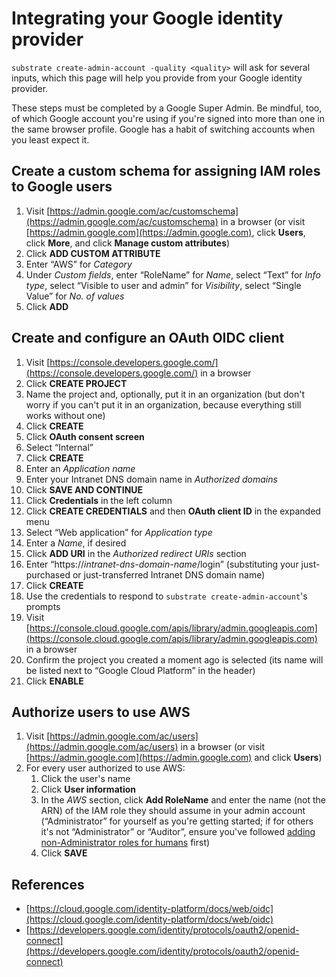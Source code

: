 # Integrating your Google identity provider

`substrate create-admin-account -quality <quality>` will ask for several inputs, which this page will help you provide from your Google identity provider.

These steps must be completed by a Google Super Admin. Be mindful, too, of which Google account you're using if you're signed into more than one in the same browser profile. Google has a habit of switching accounts when you least expect it.

## Create a custom schema for assigning IAM roles to Google users

1. Visit [https://admin.google.com/ac/customschema](https://admin.google.com/ac/customschema) in a browser (or visit [https://admin.google.com](https://admin.google.com), click **Users**, click **More**, and click **Manage custom attributes**)
2. Click **ADD CUSTOM ATTRIBUTE**
3. Enter “AWS” for _Category_
4. Under _Custom fields_, enter “RoleName” for _Name_, select “Text” for _Info type_, select “Visible to user and admin” for _Visibility_, select “Single Value” for _No. of values_
5. Click **ADD**

## Create and configure an OAuth OIDC client

1. Visit [https://console.developers.google.com/](https://console.developers.google.com/) in a browser
2. Click **CREATE PROJECT**
3. Name the project and, optionally, put it in an organization (but don't worry if you can't put it in an organization, because everything still works without one)
4. Click **CREATE**
5. Click **OAuth consent screen**
6. Select “Internal”
7. Click **CREATE**
8. Enter an _Application name_
9. Enter your Intranet DNS domain name in _Authorized domains_
10. Click **SAVE AND CONTINUE**
11. Click **Credentials** in the left column
12. Click **CREATE CREDENTIALS** and then **OAuth client ID** in the expanded menu
13. Select “Web application” for _Application type_
14. Enter a _Name_, if desired
15. Click **ADD URI** in the _Authorized redirect URIs_ section
16. Enter “https://_intranet-dns-domain-name_/login” (substituting your just-purchased or just-transferred Intranet DNS domain name)
17. Click **CREATE**
18. Use the credentials to respond to `substrate create-admin-account`'s prompts
19. Visit [https://console.cloud.google.com/apis/library/admin.googleapis.com](https://console.cloud.google.com/apis/library/admin.googleapis.com) in a browser
20. Confirm the project you created a moment ago is selected (its name will be listed next to “Google Cloud Platform” in the header)
21. Click **ENABLE**

## Authorize users to use AWS

1. Visit [https://admin.google.com/ac/users](https://admin.google.com/ac/users) in a browser (or visit [https://admin.google.com](https://admin.google.com) and click **Users**)
2. For every user authorized to use AWS:
   1. Click the user's name
   2. Click **User information**
   3. In the _AWS_ section, click **Add RoleName** and enter the name (not the ARN) of the IAM role they should assume in your admin account (“Administrator” for yourself as you're getting started; if for others it's not “Administrator” or “Auditor”, ensure you've followed [adding non-Administrator roles for humans](https://github.com/src-bin/substrate-manual/blob/main/adding-non-administrator-roles-for-humans/README.md) first)
   4. Click **SAVE**

## References

* [https://cloud.google.com/identity-platform/docs/web/oidc](https://cloud.google.com/identity-platform/docs/web/oidc)
* [https://developers.google.com/identity/protocols/oauth2/openid-connect](https://developers.google.com/identity/protocols/oauth2/openid-connect)
